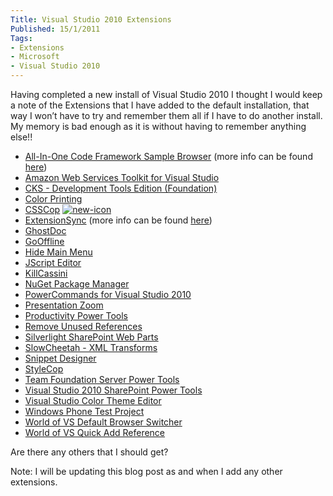 ```yaml
---
Title: Visual Studio 2010 Extensions
Published: 15/1/2011
Tags:
- Extensions
- Microsoft
- Visual Studio 2010
---
```


Having completed a new install of Visual Studio 2010 I thought I would keep a note of the Extensions that I have added to the default installation, that way I won’t have to try and remember them all if I have to do another install. My memory is bad enough as it is without having to remember anything else!!

- [All-In-One Code Framework Sample Browser](http://visualstudiogallery.msdn.microsoft.com/4934b087-e6cc-44dd-b992-a71f00a2a6df) (more info can be found [here](http://www.gep13.co.uk/blog/?p=309)) 
- [Amazon Web Services Toolkit for Visual Studio](http://visualstudiogallery.msdn.microsoft.com/175787af-a563-4306-957b-686b4ee9b497)
- [CKS - Development Tools Edition (Foundation)](http://visualstudiogallery.msdn.microsoft.com/a346880f-2d29-47a6-84a2-f2d568dd6997)
- [Color Printing](http://visualstudiogallery.msdn.microsoft.com/00ec88c2-1553-47d2-8170-3c5baa0c6e44/)
- [CSSCop](http://visualstudiogallery.msdn.microsoft.com/a921b98e-9430-4be2-bf53-1169e12bdb50) [![new-icon](http://www.gep13.co.uk/blog/wp-content/uploads/2011/08/new-icon_thumb1.gif)](http://visualstudiogallery.msdn.microsoft.com/a921b98e-9430-4be2-bf53-1169e12bdb50)
- [ExtensionSync](http://visualstudiogallery.msdn.microsoft.com/dbaf0ac9-fb7b-4fb3-b34d-ea2269276d3c) (more info can be found [here](http://www.gep13.co.uk/blog/a-tool-to-synchronise-visual-studio-2010-extensions)) 
- [GhostDoc](http://visualstudiogallery.msdn.microsoft.com/46A20578-F0D5-4B1E-B55D-F001A6345748/)
- [GoOffline](http://visualstudiogallery.msdn.microsoft.com/425f09d8-d070-4ab1-84c1-68fa326190f4?SRC=Home)
- [Hide Main Menu](http://visualstudiogallery.msdn.microsoft.com/bdbcffca-32a6-4034-8e89-c31b86ad4813)
- [JScript Editor](http://visualstudiogallery.msdn.microsoft.com/872d27ee-38c7-4a97-98dc-0d8a431cc2ed/)
- [KillCassini](http://visualstudiogallery.msdn.microsoft.com/1269c9a1-fcfe-4b47-91e7-22c7027f3c41)
- [NuGet Package Manager](http://visualstudiogallery.msdn.microsoft.com/27077b70-9dad-4c64-adcf-c7cf6bc9970c/)
- [PowerCommands for Visual Studio 2010](http://visualstudiogallery.msdn.microsoft.com/e5f41ad9-4edc-4912-bca3-91147db95b99/)
- [Presentation Zoom](http://visualstudiogallery.msdn.microsoft.com/6a7a0b57-7059-470d-bcfa-60ceb78dc752/)
- [Productivity Power Tools](http://visualstudiogallery.msdn.microsoft.com/d0d33361-18e2-46c0-8ff2-4adea1e34fef/)
- [Remove Unused References](http://visualstudiogallery.msdn.microsoft.com/9811e528-cfa8-4fe7-9dd1-4021978b5097)
- [Silverlight SharePoint Web Parts](http://visualstudiogallery.msdn.microsoft.com/e8360a85-58ca-42d1-8de0-e48a1ab071c7)
- [SlowCheetah - XML Transforms](http://visualstudiogallery.msdn.microsoft.com/69023d00-a4f9-4a34-a6cd-7e854ba318b5)
- [Snippet Designer](http://visualstudiogallery.msdn.microsoft.com/B08B0375-139E-41D7-AF9B-FAEE50F68392/)
- [StyleCop](http://visualstudiogallery.msdn.microsoft.com/06C6AE96-FB05-4379-8800-F08DAEABB7BE)
- [Team Foundation Server Power Tools](http://visualstudiogallery.msdn.microsoft.com/c255a1e4-04ba-4f68-8f4e-cd473d6b971f/)
- [Visual Studio 2010 SharePoint Power Tools](http://visualstudiogallery.msdn.microsoft.com/8e602a8c-6714-4549-9e95-f3700344b0d9)
- [Visual Studio Color Theme Editor](http://visualstudiogallery.msdn.microsoft.com/20cd93a2-c435-4d00-a797-499f16402378/)
- [Windows Phone Test Project](http://visualstudiogallery.msdn.microsoft.com/6819514d-4bd6-4f31-a231-48c6530ed03b)
- [World of VS Default Browser Switcher](http://visualstudiogallery.msdn.microsoft.com/bb424812-f742-41ef-974a-cdac607df921)
- [World of VS Quick Add Reference](http://visualstudiogallery.msdn.microsoft.com/dc06b54c-b6c4-4cf5-8203-a09c6979e881)
 
Are there any others that I should get?

Note: I will be updating this blog post as and when I add any other extensions.
